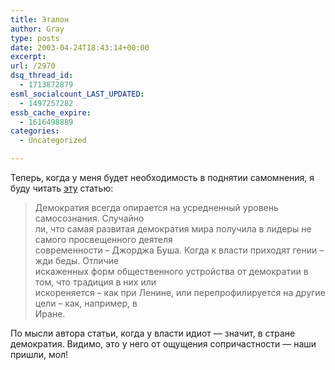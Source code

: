```yaml
---
title: Эталон
author: Gray
type: posts
date: 2003-04-24T18:43:14+00:00
excerpt:
url: /2970
dsq_thread_id:
  - 1713872879
esml_socialcount_LAST_UPDATED:
  - 1497257282
essb_cache_expire:
  - 1616498889
categories:
  - Uncategorized

---
```








Теперь, когда у меня будет необходимость в поднятии самомнения, я буду читать <a href="http://www.newtimes.ru/artical.asp?n=2995&#038;art_id=3818" target="_blank">эту</a> статью:

> Демократия всегда опирается на усредненный уровень самосознания. Случайно  
> ли, что самая развитая демократия мира получила в лидеры не самого просвещенного деятеля  
> современности – Джорджа Буша. Когда к власти приходят гении – жди беды. Отличие  
> искаженных форм общественного устройства от демократии в том, что традиция в них или  
> искореняется – как при Ленине, или перепрофилируется на другие цели – как, например, в  
> Иране.

По мысли автора статьи, когда у власти идиот &#8212; значит, в стране демократия. Видимо, это у него от ощущения сопричастности &#8212; наши пришли, мол!